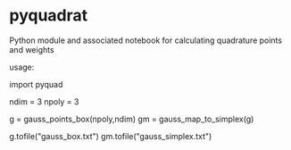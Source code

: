# pyquadrat
Python module and associated notebook for calculating quadrature points and weights

usage:

import pyquad

ndim = 3
npoly = 3

g = gauss_points_box(npoly,ndim)
gm = gauss_map_to_simplex(g)

g.tofile("gauss_box.txt")
gm.tofile("gauss_simplex.txt")
